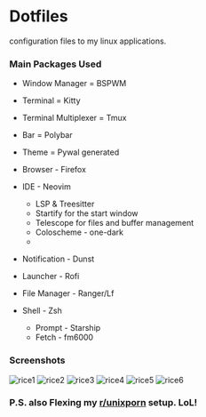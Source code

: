 # Dotfiles
configuration files to my linux applications. 


### Main Packages Used
- Window Manager = BSPWM
- Terminal = Kitty
- Terminal Multiplexer = Tmux
- Bar = Polybar
- Theme = Pywal generated
- Browser - Firefox
- IDE - Neovim
  - LSP & Treesitter
  - Startify for the start window
  - Telescope for files and buffer management
  - Coloscheme - one-dark
  -
 
- Notification - Dunst
- Launcher - Rofi
- File Manager - Ranger/Lf
- Shell - Zsh
  - Prompt - Starship
  - Fetch - fm6000
### Screenshots
![rice1](https://github.com/buddha231/dotfiles/assets/52292457/87224a1d-4c6f-4717-8b71-b596365feaf0)
![rice2](https://github.com/buddha231/dotfiles/assets/52292457/63801caf-89e1-413b-ae73-8eebcd5c8f3e)
![rice3](https://github.com/buddha231/dotfiles/assets/52292457/ab500994-546b-42c2-a2d2-b976056c5cb0)
![rice4](https://github.com/buddha231/dotfiles/assets/52292457/6bee9b12-769b-46df-a77f-1cead1794b86)
![rice5](https://github.com/buddha231/dotfiles/assets/52292457/bba1672a-7303-4189-895e-b7394a291945)
![rice6](https://github.com/buddha231/dotfiles/assets/52292457/4fdf9dda-6ad7-42e0-8341-e1d82f9e406e)

### P.S. also Flexing my [r/unixporn](https://www.reddit.com/r/unixporn/comments/md09rg/bspwm_debian/?utm_source=share&utm_medium=web2x&context=3) setup. LoL!
